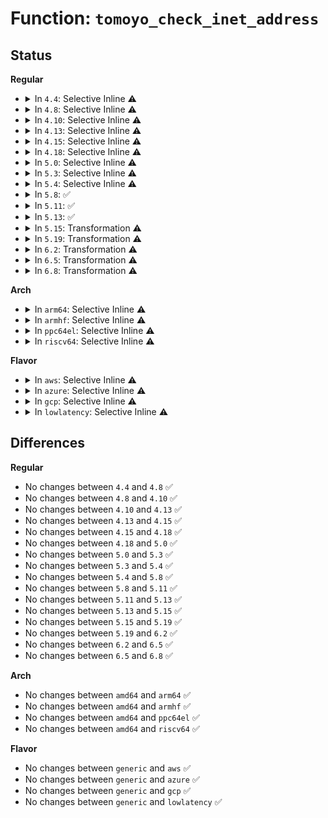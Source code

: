 # Function: <code>tomoyo_check_inet_address</code>

## Status
<b>Regular</b>
<ul>
<li>
<details>
<summary>In <code>4.4</code>: Selective Inline ⚠️</summary>

```c
int tomoyo_check_inet_address(const struct sockaddr *addr, const unsigned int addr_len, const u16 port, struct tomoyo_addr_info *address);
```

**Collision:** Unique Static

**Inline:** Selective

**Transformation:** False

**Instances:**

```
In security/tomoyo/network.c (ffffffff81371d80)
Location: security/tomoyo/network.c:500
Inline: True
Direct callers:
  - security/tomoyo/network.c:tomoyo_socket_listen_permission
  - security/tomoyo/network.c:tomoyo_socket_connect_permission
  - security/tomoyo/network.c:tomoyo_socket_bind_permission
  - security/tomoyo/network.c:tomoyo_socket_sendmsg_permission
```
**Symbols:**

```
ffffffff81371d80-ffffffff81371eb4: tomoyo_check_inet_address (STB_LOCAL)
```
</details>
</li>
<li>
<details>
<summary>In <code>4.8</code>: Selective Inline ⚠️</summary>

```c
int tomoyo_check_inet_address(const struct sockaddr *addr, const unsigned int addr_len, const u16 port, struct tomoyo_addr_info *address);
```

**Collision:** Unique Static

**Inline:** Selective

**Transformation:** False

**Instances:**

```
In security/tomoyo/network.c (ffffffff813a81b0)
Location: security/tomoyo/network.c:500
Inline: True
Direct callers:
  - security/tomoyo/network.c:tomoyo_socket_sendmsg_permission
  - security/tomoyo/network.c:tomoyo_socket_bind_permission
  - security/tomoyo/network.c:tomoyo_socket_connect_permission
  - security/tomoyo/network.c:tomoyo_socket_listen_permission
```
**Symbols:**

```
ffffffff813a81b0-ffffffff813a82e9: tomoyo_check_inet_address (STB_LOCAL)
```
</details>
</li>
<li>
<details>
<summary>In <code>4.10</code>: Selective Inline ⚠️</summary>

```c
int tomoyo_check_inet_address(const struct sockaddr *addr, const unsigned int addr_len, const u16 port, struct tomoyo_addr_info *address);
```

**Collision:** Unique Static

**Inline:** Selective

**Transformation:** False

**Instances:**

```
In security/tomoyo/network.c (ffffffff813bed40)
Location: security/tomoyo/network.c:500
Inline: True
Direct callers:
  - security/tomoyo/network.c:tomoyo_socket_sendmsg_permission
  - security/tomoyo/network.c:tomoyo_socket_bind_permission
  - security/tomoyo/network.c:tomoyo_socket_connect_permission
  - security/tomoyo/network.c:tomoyo_socket_listen_permission
```
**Symbols:**

```
ffffffff813bed40-ffffffff813bee79: tomoyo_check_inet_address (STB_LOCAL)
```
</details>
</li>
<li>
<details>
<summary>In <code>4.13</code>: Selective Inline ⚠️</summary>

```c
int tomoyo_check_inet_address(const struct sockaddr *addr, const unsigned int addr_len, const u16 port, struct tomoyo_addr_info *address);
```

**Collision:** Unique Static

**Inline:** Selective

**Transformation:** False

**Instances:**

```
In security/tomoyo/network.c (ffffffff813d5630)
Location: security/tomoyo/network.c:500
Inline: True
Direct callers:
  - security/tomoyo/network.c:tomoyo_socket_sendmsg_permission
  - security/tomoyo/network.c:tomoyo_socket_bind_permission
  - security/tomoyo/network.c:tomoyo_socket_connect_permission
  - security/tomoyo/network.c:tomoyo_socket_listen_permission
```
**Symbols:**

```
ffffffff813d5630-ffffffff813d5766: tomoyo_check_inet_address (STB_LOCAL)
```
</details>
</li>
<li>
<details>
<summary>In <code>4.15</code>: Selective Inline ⚠️</summary>

```c
int tomoyo_check_inet_address(const struct sockaddr *addr, const unsigned int addr_len, const u16 port, struct tomoyo_addr_info *address);
```

**Collision:** Unique Static

**Inline:** Selective

**Transformation:** False

**Instances:**

```
In security/tomoyo/network.c (ffffffff813fbb40)
Location: security/tomoyo/network.c:501
Inline: True
Direct callers:
  - security/tomoyo/network.c:tomoyo_socket_sendmsg_permission
  - security/tomoyo/network.c:tomoyo_socket_bind_permission
  - security/tomoyo/network.c:tomoyo_socket_connect_permission
  - security/tomoyo/network.c:tomoyo_socket_listen_permission
```
**Symbols:**

```
ffffffff813fbb40-ffffffff813fbc76: tomoyo_check_inet_address (STB_LOCAL)
```
</details>
</li>
<li>
<details>
<summary>In <code>4.18</code>: Selective Inline ⚠️</summary>

```c
int tomoyo_check_inet_address(const struct sockaddr *addr, const unsigned int addr_len, const u16 port, struct tomoyo_addr_info *address);
```

**Collision:** Unique Static

**Inline:** Selective

**Transformation:** False

**Instances:**

```
In security/tomoyo/network.c (ffffffff8142ca80)
Location: security/tomoyo/network.c:501
Inline: True
Direct callers:
  - security/tomoyo/network.c:tomoyo_socket_sendmsg_permission
  - security/tomoyo/network.c:tomoyo_socket_bind_permission
  - security/tomoyo/network.c:tomoyo_socket_connect_permission
  - security/tomoyo/network.c:tomoyo_socket_listen_permission
```
**Symbols:**

```
ffffffff8142ca80-ffffffff8142cbb3: tomoyo_check_inet_address (STB_LOCAL)
```
</details>
</li>
<li>
<details>
<summary>In <code>5.0</code>: Selective Inline ⚠️</summary>

```c
int tomoyo_check_inet_address(const struct sockaddr *addr, const unsigned int addr_len, const u16 port, struct tomoyo_addr_info *address);
```

**Collision:** Unique Static

**Inline:** Selective

**Transformation:** False

**Instances:**

```
In security/tomoyo/network.c (ffffffff814493d0)
Location: security/tomoyo/network.c:501
Inline: True
Direct callers:
  - security/tomoyo/network.c:tomoyo_socket_sendmsg_permission
  - security/tomoyo/network.c:tomoyo_socket_bind_permission
  - security/tomoyo/network.c:tomoyo_socket_connect_permission
  - security/tomoyo/network.c:tomoyo_socket_listen_permission
```
**Symbols:**

```
ffffffff814493d0-ffffffff81449503: tomoyo_check_inet_address (STB_LOCAL)
```
</details>
</li>
<li>
<details>
<summary>In <code>5.3</code>: Selective Inline ⚠️</summary>

```c
int tomoyo_check_inet_address(const struct sockaddr *addr, const unsigned int addr_len, const u16 port, struct tomoyo_addr_info *address);
```

**Collision:** Unique Static

**Inline:** Selective

**Transformation:** False

**Instances:**

```
In security/tomoyo/network.c (ffffffff81477030)
Location: security/tomoyo/network.c:501
Inline: True
Direct callers:
  - security/tomoyo/network.c:tomoyo_socket_sendmsg_permission
  - security/tomoyo/network.c:tomoyo_socket_bind_permission
  - security/tomoyo/network.c:tomoyo_socket_connect_permission
  - security/tomoyo/network.c:tomoyo_socket_listen_permission
```
**Symbols:**

```
ffffffff81477030-ffffffff81477170: tomoyo_check_inet_address (STB_LOCAL)
```
</details>
</li>
<li>
<details>
<summary>In <code>5.4</code>: Selective Inline ⚠️</summary>

```c
int tomoyo_check_inet_address(const struct sockaddr *addr, const unsigned int addr_len, const u16 port, struct tomoyo_addr_info *address);
```

**Collision:** Unique Static

**Inline:** Selective

**Transformation:** False

**Instances:**

```
In security/tomoyo/network.c (ffffffff81490dd0)
Location: security/tomoyo/network.c:501
Inline: True
Direct callers:
  - security/tomoyo/network.c:tomoyo_socket_sendmsg_permission
  - security/tomoyo/network.c:tomoyo_socket_bind_permission
  - security/tomoyo/network.c:tomoyo_socket_connect_permission
  - security/tomoyo/network.c:tomoyo_socket_listen_permission
```
**Symbols:**

```
ffffffff81490dd0-ffffffff81490f10: tomoyo_check_inet_address (STB_LOCAL)
```
</details>
</li>
<li>
<details>
<summary>In <code>5.8</code>: ✅</summary>

```c
int tomoyo_check_inet_address(const struct sockaddr *addr, const unsigned int addr_len, const u16 port, struct tomoyo_addr_info *address);
```

**Collision:** Unique Static

**Inline:** No

**Transformation:** False

**Instances:**

```
In security/tomoyo/network.c (ffffffff814e8260)
Location: security/tomoyo/network.c:501
Inline: False
Direct callers:
  - security/tomoyo/network.c:tomoyo_socket_sendmsg_permission
  - security/tomoyo/network.c:tomoyo_socket_bind_permission
  - security/tomoyo/network.c:tomoyo_socket_connect_permission
  - security/tomoyo/network.c:tomoyo_socket_listen_permission
```
**Symbols:**

```
ffffffff814e8260-ffffffff814e82d2: tomoyo_check_inet_address (STB_LOCAL)
```
</details>
</li>
<li>
<details>
<summary>In <code>5.11</code>: ✅</summary>

```c
int tomoyo_check_inet_address(const struct sockaddr *addr, const unsigned int addr_len, const u16 port, struct tomoyo_addr_info *address);
```

**Collision:** Unique Static

**Inline:** No

**Transformation:** False

**Instances:**

```
In security/tomoyo/network.c (ffffffff815055e0)
Location: security/tomoyo/network.c:501
Inline: False
Direct callers:
  - security/tomoyo/network.c:tomoyo_socket_sendmsg_permission
  - security/tomoyo/network.c:tomoyo_socket_bind_permission
  - security/tomoyo/network.c:tomoyo_socket_connect_permission
  - security/tomoyo/network.c:tomoyo_socket_listen_permission
```
**Symbols:**

```
ffffffff815055e0-ffffffff81505652: tomoyo_check_inet_address (STB_LOCAL)
```
</details>
</li>
<li>
<details>
<summary>In <code>5.13</code>: ✅</summary>

```c
int tomoyo_check_inet_address(const struct sockaddr *addr, const unsigned int addr_len, const u16 port, struct tomoyo_addr_info *address);
```

**Collision:** Unique Static

**Inline:** No

**Transformation:** False

**Instances:**

```
In security/tomoyo/network.c (ffffffff8150c060)
Location: security/tomoyo/network.c:501
Inline: False
Direct callers:
  - security/tomoyo/network.c:tomoyo_socket_sendmsg_permission
  - security/tomoyo/network.c:tomoyo_socket_bind_permission
  - security/tomoyo/network.c:tomoyo_socket_connect_permission
  - security/tomoyo/network.c:tomoyo_socket_listen_permission
```
**Symbols:**

```
ffffffff8150c060-ffffffff8150c19c: tomoyo_check_inet_address (STB_LOCAL)
```
</details>
</li>
<li>
<details>
<summary>In <code>5.15</code>: Transformation ⚠️</summary>

```c
int tomoyo_check_inet_address(const struct sockaddr *addr, const unsigned int addr_len, const u16 port, struct tomoyo_addr_info *address);
```

**Collision:** Unique Static

**Inline:** No

**Transformation:** True

**Instances:**

```
In security/tomoyo/network.c (0)
Location: security/tomoyo/network.c:501
Inline: False
Direct callers:
  - security/tomoyo/network.c:tomoyo_socket_sendmsg_permission
  - security/tomoyo/network.c:tomoyo_socket_bind_permission
  - security/tomoyo/network.c:tomoyo_socket_connect_permission
  - security/tomoyo/network.c:tomoyo_socket_listen_permission
```
**Symbols:**

```
ffffffff81569830-ffffffff815699c5: tomoyo_check_inet_address (STB_LOCAL)
ffffffff81cd6124-ffffffff81cd6139: tomoyo_check_inet_address.cold (STB_LOCAL)
```
</details>
</li>
<li>
<details>
<summary>In <code>5.19</code>: Transformation ⚠️</summary>

```c
int tomoyo_check_inet_address(const struct sockaddr *addr, const unsigned int addr_len, const u16 port, struct tomoyo_addr_info *address);
```

**Collision:** Unique Static

**Inline:** No

**Transformation:** True

**Instances:**

```
In security/tomoyo/network.c (0)
Location: security/tomoyo/network.c:501
Inline: False
Direct callers:
  - security/tomoyo/network.c:tomoyo_socket_sendmsg_permission
  - security/tomoyo/network.c:tomoyo_socket_bind_permission
  - security/tomoyo/network.c:tomoyo_socket_connect_permission
  - security/tomoyo/network.c:tomoyo_socket_listen_permission
```
**Symbols:**

```
ffffffff81605660-ffffffff8160580a: tomoyo_check_inet_address (STB_LOCAL)
ffffffff81e88f09-ffffffff81e88f1e: tomoyo_check_inet_address.cold (STB_LOCAL)
```
</details>
</li>
<li>
<details>
<summary>In <code>6.2</code>: Transformation ⚠️</summary>

```c
int tomoyo_check_inet_address(const struct sockaddr *addr, const unsigned int addr_len, const u16 port, struct tomoyo_addr_info *address);
```

**Collision:** Unique Static

**Inline:** No

**Transformation:** True

**Instances:**

```
In security/tomoyo/network.c (0)
Location: security/tomoyo/network.c:501
Inline: False
Direct callers:
  - security/tomoyo/network.c:tomoyo_socket_sendmsg_permission
  - security/tomoyo/network.c:tomoyo_socket_bind_permission
  - security/tomoyo/network.c:tomoyo_socket_connect_permission
  - security/tomoyo/network.c:tomoyo_socket_listen_permission
```
**Symbols:**

```
ffffffff816b6a40-ffffffff816b6bea: tomoyo_check_inet_address (STB_LOCAL)
ffffffff820749be-ffffffff820749d3: tomoyo_check_inet_address.cold (STB_LOCAL)
```
</details>
</li>
<li>
<details>
<summary>In <code>6.5</code>: Transformation ⚠️</summary>

```c
int tomoyo_check_inet_address(const struct sockaddr *addr, const unsigned int addr_len, const u16 port, struct tomoyo_addr_info *address);
```

**Collision:** Unique Static

**Inline:** No

**Transformation:** True

**Instances:**

```
In security/tomoyo/network.c (0)
Location: security/tomoyo/network.c:501
Inline: False
Direct callers:
  - security/tomoyo/network.c:tomoyo_socket_sendmsg_permission
  - security/tomoyo/network.c:tomoyo_socket_bind_permission
  - security/tomoyo/network.c:tomoyo_socket_connect_permission
  - security/tomoyo/network.c:tomoyo_socket_listen_permission
```
**Symbols:**

```
ffffffff816ef410-ffffffff816ef5cf: tomoyo_check_inet_address (STB_LOCAL)
ffffffff820f4515-ffffffff820f452a: tomoyo_check_inet_address.cold (STB_LOCAL)
```
</details>
</li>
<li>
<details>
<summary>In <code>6.8</code>: Transformation ⚠️</summary>

```c
int tomoyo_check_inet_address(const struct sockaddr *addr, const unsigned int addr_len, const u16 port, struct tomoyo_addr_info *address);
```

**Collision:** Unique Static

**Inline:** No

**Transformation:** True

**Instances:**

```
In security/tomoyo/network.c (0)
Location: security/tomoyo/network.c:501
Inline: False
Direct callers:
  - security/tomoyo/network.c:tomoyo_socket_sendmsg_permission
  - security/tomoyo/network.c:tomoyo_socket_bind_permission
  - security/tomoyo/network.c:tomoyo_socket_connect_permission
  - security/tomoyo/network.c:tomoyo_socket_listen_permission
```
**Symbols:**

```
ffffffff8172c1e0-ffffffff8172c39f: tomoyo_check_inet_address (STB_LOCAL)
ffffffff821d195a-ffffffff821d196f: tomoyo_check_inet_address.cold (STB_LOCAL)
```
</details>
</li>
</ul>
<b>Arch</b>
<ul>
<li>
<details>
<summary>In <code>arm64</code>: Selective Inline ⚠️</summary>

```c
int tomoyo_check_inet_address(const struct sockaddr *addr, const unsigned int addr_len, const u16 port, struct tomoyo_addr_info *address);
```

**Collision:** Unique Static

**Inline:** Selective

**Transformation:** False

**Instances:**

```
In security/tomoyo/network.c (ffff800010585218)
Location: security/tomoyo/network.c:501
Inline: True
Direct callers:
  - security/tomoyo/network.c:tomoyo_socket_sendmsg_permission
  - security/tomoyo/network.c:tomoyo_socket_bind_permission
  - security/tomoyo/network.c:tomoyo_socket_connect_permission
  - security/tomoyo/network.c:tomoyo_socket_listen_permission
```
**Symbols:**

```
ffff800010585218-ffff8000105853c0: tomoyo_check_inet_address (STB_LOCAL)
```
</details>
</li>
<li>
<details>
<summary>In <code>armhf</code>: Selective Inline ⚠️</summary>

```c
int tomoyo_check_inet_address(const struct sockaddr *addr, const unsigned int addr_len, const u16 port, struct tomoyo_addr_info *address);
```

**Collision:** Unique Static

**Inline:** Selective

**Transformation:** False

**Instances:**

```
In security/tomoyo/network.c (c0736bec)
Location: security/tomoyo/network.c:501
Inline: True
Direct callers:
  - security/tomoyo/network.c:tomoyo_socket_sendmsg_permission
  - security/tomoyo/network.c:tomoyo_socket_bind_permission
  - security/tomoyo/network.c:tomoyo_socket_connect_permission
  - security/tomoyo/network.c:tomoyo_socket_listen_permission
```
**Symbols:**

```
c0736bec-c0736dac: tomoyo_check_inet_address (STB_LOCAL)
```
</details>
</li>
<li>
<details>
<summary>In <code>ppc64el</code>: Selective Inline ⚠️</summary>

```c
int tomoyo_check_inet_address(const struct sockaddr *addr, const unsigned int addr_len, const u16 port, struct tomoyo_addr_info *address);
```

**Collision:** Unique Static

**Inline:** Selective

**Transformation:** False

**Instances:**

```
In security/tomoyo/network.c (c0000000006f4830)
Location: security/tomoyo/network.c:501
Inline: True
Direct callers:
  - security/tomoyo/network.c:tomoyo_socket_sendmsg_permission
  - security/tomoyo/network.c:tomoyo_socket_bind_permission
  - security/tomoyo/network.c:tomoyo_socket_connect_permission
  - security/tomoyo/network.c:tomoyo_socket_listen_permission
```
**Symbols:**

```
c0000000006f4830-c0000000006f4a54: tomoyo_check_inet_address (STB_LOCAL)
```
</details>
</li>
<li>
<details>
<summary>In <code>riscv64</code>: Selective Inline ⚠️</summary>

```c
int tomoyo_check_inet_address(const struct sockaddr *addr, const unsigned int addr_len, const u16 port, struct tomoyo_addr_info *address);
```

**Collision:** Unique Static

**Inline:** Selective

**Transformation:** False

**Instances:**

```
In security/tomoyo/network.c (ffffffe0003d4f34)
Location: security/tomoyo/network.c:501
Inline: True
Direct callers:
  - security/tomoyo/network.c:tomoyo_socket_sendmsg_permission
  - security/tomoyo/network.c:tomoyo_socket_bind_permission
  - security/tomoyo/network.c:tomoyo_socket_connect_permission
  - security/tomoyo/network.c:tomoyo_socket_listen_permission
```
**Symbols:**

```
ffffffe0003d4f34-ffffffe0003d5086: tomoyo_check_inet_address (STB_LOCAL)
```
</details>
</li>
</ul>
<b>Flavor</b>
<ul>
<li>
<details>
<summary>In <code>aws</code>: Selective Inline ⚠️</summary>

```c
int tomoyo_check_inet_address(const struct sockaddr *addr, const unsigned int addr_len, const u16 port, struct tomoyo_addr_info *address);
```

**Collision:** Unique Static

**Inline:** Selective

**Transformation:** False

**Instances:**

```
In security/tomoyo/network.c (ffffffff814893b0)
Location: security/tomoyo/network.c:501
Inline: True
Direct callers:
  - security/tomoyo/network.c:tomoyo_socket_sendmsg_permission
  - security/tomoyo/network.c:tomoyo_socket_bind_permission
  - security/tomoyo/network.c:tomoyo_socket_connect_permission
  - security/tomoyo/network.c:tomoyo_socket_listen_permission
```
**Symbols:**

```
ffffffff814893b0-ffffffff814894f0: tomoyo_check_inet_address (STB_LOCAL)
```
</details>
</li>
<li>
<details>
<summary>In <code>azure</code>: Selective Inline ⚠️</summary>

```c
int tomoyo_check_inet_address(const struct sockaddr *addr, const unsigned int addr_len, const u16 port, struct tomoyo_addr_info *address);
```

**Collision:** Unique Static

**Inline:** Selective

**Transformation:** False

**Instances:**

```
In security/tomoyo/network.c (ffffffff81479dd0)
Location: security/tomoyo/network.c:501
Inline: True
Direct callers:
  - security/tomoyo/network.c:tomoyo_socket_sendmsg_permission
  - security/tomoyo/network.c:tomoyo_socket_bind_permission
  - security/tomoyo/network.c:tomoyo_socket_connect_permission
  - security/tomoyo/network.c:tomoyo_socket_listen_permission
```
**Symbols:**

```
ffffffff81479dd0-ffffffff81479f10: tomoyo_check_inet_address (STB_LOCAL)
```
</details>
</li>
<li>
<details>
<summary>In <code>gcp</code>: Selective Inline ⚠️</summary>

```c
int tomoyo_check_inet_address(const struct sockaddr *addr, const unsigned int addr_len, const u16 port, struct tomoyo_addr_info *address);
```

**Collision:** Unique Static

**Inline:** Selective

**Transformation:** False

**Instances:**

```
In security/tomoyo/network.c (ffffffff81485450)
Location: security/tomoyo/network.c:501
Inline: True
Direct callers:
  - security/tomoyo/network.c:tomoyo_socket_sendmsg_permission
  - security/tomoyo/network.c:tomoyo_socket_bind_permission
  - security/tomoyo/network.c:tomoyo_socket_connect_permission
  - security/tomoyo/network.c:tomoyo_socket_listen_permission
```
**Symbols:**

```
ffffffff81485450-ffffffff81485590: tomoyo_check_inet_address (STB_LOCAL)
```
</details>
</li>
<li>
<details>
<summary>In <code>lowlatency</code>: Selective Inline ⚠️</summary>

```c
int tomoyo_check_inet_address(const struct sockaddr *addr, const unsigned int addr_len, const u16 port, struct tomoyo_addr_info *address);
```

**Collision:** Unique Static

**Inline:** Selective

**Transformation:** False

**Instances:**

```
In security/tomoyo/network.c (ffffffff8149cf90)
Location: security/tomoyo/network.c:501
Inline: True
Direct callers:
  - security/tomoyo/network.c:tomoyo_socket_sendmsg_permission
  - security/tomoyo/network.c:tomoyo_socket_bind_permission
  - security/tomoyo/network.c:tomoyo_socket_connect_permission
  - security/tomoyo/network.c:tomoyo_socket_listen_permission
```
**Symbols:**

```
ffffffff8149cf90-ffffffff8149d0d0: tomoyo_check_inet_address (STB_LOCAL)
```
</details>
</li>
</ul>

## Differences
<b>Regular</b>
<ul>
<li>
No changes between <code>4.4</code> and <code>4.8</code> ✅
</li>
<li>
No changes between <code>4.8</code> and <code>4.10</code> ✅
</li>
<li>
No changes between <code>4.10</code> and <code>4.13</code> ✅
</li>
<li>
No changes between <code>4.13</code> and <code>4.15</code> ✅
</li>
<li>
No changes between <code>4.15</code> and <code>4.18</code> ✅
</li>
<li>
No changes between <code>4.18</code> and <code>5.0</code> ✅
</li>
<li>
No changes between <code>5.0</code> and <code>5.3</code> ✅
</li>
<li>
No changes between <code>5.3</code> and <code>5.4</code> ✅
</li>
<li>
No changes between <code>5.4</code> and <code>5.8</code> ✅
</li>
<li>
No changes between <code>5.8</code> and <code>5.11</code> ✅
</li>
<li>
No changes between <code>5.11</code> and <code>5.13</code> ✅
</li>
<li>
No changes between <code>5.13</code> and <code>5.15</code> ✅
</li>
<li>
No changes between <code>5.15</code> and <code>5.19</code> ✅
</li>
<li>
No changes between <code>5.19</code> and <code>6.2</code> ✅
</li>
<li>
No changes between <code>6.2</code> and <code>6.5</code> ✅
</li>
<li>
No changes between <code>6.5</code> and <code>6.8</code> ✅
</li>
</ul>
<b>Arch</b>
<ul>
<li>
No changes between <code>amd64</code> and <code>arm64</code> ✅
</li>
<li>
No changes between <code>amd64</code> and <code>armhf</code> ✅
</li>
<li>
No changes between <code>amd64</code> and <code>ppc64el</code> ✅
</li>
<li>
No changes between <code>amd64</code> and <code>riscv64</code> ✅
</li>
</ul>
<b>Flavor</b>
<ul>
<li>
No changes between <code>generic</code> and <code>aws</code> ✅
</li>
<li>
No changes between <code>generic</code> and <code>azure</code> ✅
</li>
<li>
No changes between <code>generic</code> and <code>gcp</code> ✅
</li>
<li>
No changes between <code>generic</code> and <code>lowlatency</code> ✅
</li>
</ul>
